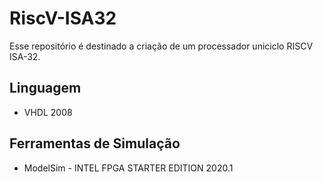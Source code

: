 # RiscV-ISA32
Esse repositório é destinado a criação de um processador uniciclo RISCV ISA-32.

## Linguagem 

- VHDL 2008

## Ferramentas de Simulação

- ModelSim - INTEL FPGA STARTER EDITION 2020.1

